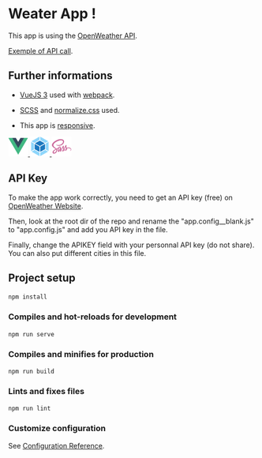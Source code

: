 # Weater App ! 
This app is using the <a href="https://openweathermap.org" target="_blank">OpenWeather API</a>. 

<a href="http://api.openweathermap.org/data/2.5/forecast?lat=44.34&lon=10.99&appid=95542917d76459372397547a96610cd8" target="_blank">Exemple of API call</a>.

## Further informations 
- <a href="https://vuejs.org/" target="_blank">VueJS 3</a> used with <a href="https://webpack.js.org/" target="_blank">webpack</a>. 

- <a href="https://sass-lang.com/" target="_blank">SCSS</a> and <a href="https://necolas.github.io/normalize.css/" target="_blank">normalize.css</a> used. 

- This app is <a href="https://www.w3schools.com/html/html_responsive.asp" target="_blank">responsive</a>.

<p> <a href="https://vuejs.org/"> <img src="https://raw.githubusercontent.com/devicons/devicon/master/icons/vuejs/vuejs-original.svg" title="Vue3JS" alt="Vue3JS" width="40" height="40"/> </a> <a href="https://vuejs.org/"> <img src="https://raw.githubusercontent.com/devicons/devicon/master/icons/webpack/webpack-original.svg" title="WebPack" alt="WebPack" width="40" height="40"/> </a> <a href="https://sass-lang.com/"> <img src="https://raw.githubusercontent.com/devicons/devicon/master/icons/sass/sass-original.svg" title="SASS" alt="SASS" width="40" height="40"/> </a> </p>

## API Key 
To make the app work correctly, you need to get an API key (free) on <a href="https://openweathermap.org/api" target="_blank">OpenWeather Website</a>. 

Then, look at the root dir of the repo and rename the "app.config__blank.js" to "app.config.js" and add you API key in the file.

Finally, change the APIKEY field with your personnal API key (do not share). You can also put different cities in this file.

## Project setup
```
npm install
```

### Compiles and hot-reloads for development
```
npm run serve
```

### Compiles and minifies for production
```
npm run build
```

### Lints and fixes files
```
npm run lint
```

### Customize configuration
See [Configuration Reference](https://cli.vuejs.org/config/).
